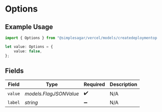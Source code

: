 # Options

## Example Usage

```typescript
import { Options } from "@simplesagar/vercel/models/createdeploymentop.js";

let value: Options = {
    value: false,
};
```

## Fields

| Field                  | Type                   | Required               | Description            |
| ---------------------- | ---------------------- | ---------------------- | ---------------------- |
| `value`                | *models.FlagJSONValue* | :heavy_check_mark:     | N/A                    |
| `label`                | *string*               | :heavy_minus_sign:     | N/A                    |